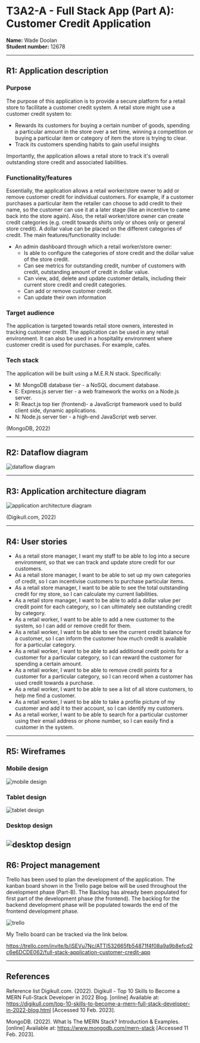 # **T3A2-A - Full Stack App (Part A): Customer Credit Application**  
**Name:** Wade Doolan  
**Student number:** 12678  

---  

## **R1: Application description**   

### Purpose  
The purpose of this application is to provide a secure platform for a retail store to facilitate a customer credit system. A retail store might use a customer credit system to:  

- Rewards its customers for buying a certain number of goods, spending a particular amount in the store over a set time, winning a competition or buying a particular item or category of item the store is trying to clear.
- Track its customers spending habits to gain useful insights

Importantly, the application allows a retail store to track it's overall outstanding store credit and associated liabilities. 


### Functionality/features  

Essentially, the application allows a retail worker/store owner to add or remove customer credit for individual customers. For example, if a customer purchases a particular item the retailer can choose to add credit to their name, so the customer can use it at a later stage (like an incentive to came back into the store again).  Also, the retail worker/store owner can create credit categories (e.g. credit towards shirts only or shoes only or general store credit). A dollar value can be placed on the different categories of credit. The main features/functionality include:  

- An admin dashboard through which a retail worker/store owner:  
    - Is able to configure the categories of store credit and the dollar value of the store credit.
    - Can see metrics for outstanding credit, number of customers with credit, outstanding amount of credit in dollar value.
    - Can view, add, delete and update customer details, including their current store credit and credit categories.
    - Can add or remove customer credit.
    - Can update their own information
        
### Target audience   

The application is targeted towards retail store owners, interested in tracking customer credit. The application can be used in any retail environment. It can also be used in a hospitality environment where customer credit is used for purchases. For example, caf&#233;s.


### Tech stack

The application will be built using a M.E.R.N stack. Specifically:
- M: MongoDB database tier - a NoSQL document database.
- E: Express.js server tier - a web framework the works on a Node.js server.
- R: React.js top tier (frontend)- a JavaScript framework used to build client side, dynamic applications.
- N: Node.js server tier - a high-end JavaScript web server.  

(MongoDB, 2022) 

--- 

## **R2: Dataflow diagram** 


![dataflow diagram](./docs/Dataflow%20diagram%20-%20customer%20credit%20%20app.png)



--- 

## **R3: Application architecture diagram**  

![application architecture diagram](./docs/Application%20architecture%20diagram.png)

(Digikull.com, 2022)  



--- 

## **R4: User stories**  

- As a retail store manager, I want my staff to be able to log into a secure environment, so that we can track and update store credit for our customers.  
- As a retail store manager, I want to be able to set up my own categories of credit, so I can incentivise customers to purchase particular items.  
- As a retail store manager, I want to be able to see the total outstanding credit for my store, so I can calculate my current liabilities.  
- As a retail store manager, I want to be able to add a dollar value per credit point for each category, so I can ultimately see outstanding credit by category.   
- As a retail worker, I want to be able to add a new customer to the system, so I can add or remove credit for them.  
- As a retail worker, I want to be able to see the current credit balance for a customer, so I can inform the customer how much credit is available for a particular category.  
- As a retail worker, I want to be able to add additional credit points for a customer for a particular category, so I can reward the customer for spending a certain amount.  
- As a retail worker, I want to be able to remove credit points for a customer for a particular category, so I can record when a customer has used credit towards a purchase.  
- As a retail worker, I want to be able to see a list of all store customers, to help me find a customer.  
- As a retail worker, I want to be able to take a profile picture of my customer and add it to their account, so I can identify my customers.  
- As a retail worker, I want to be able to search for a particular customer using their email address or phone number, so I can easily find a customer in the system.  


--- 

## **R5: Wireframes**  

### Mobile design

![mobile design](./docs/Mobile%20design.png)

### Tablet design

![tablet design](./docs/Tablet%20design.png)

### Desktop design

![desktop design](./docs/Desktop%20design.png)
--- 

## **R6: Project management** 

Trello has been used to plan the development of the application. The kanban board shown in the Trello page below will be used throughout the development phase (Part-B). The Backlog has already been populated for first part of the development phase (the frontend). The backlog for the backend development phase will be populated towards the end of the frontend development phase.

![trello](./docs/Trello%20screenshot.png)


My Trello board can be tracked via the link below. 

https://trello.com/invite/b/iSEVu7Nc/ATTI532665fb54871f4f08a9a9b8efcd2c6e6DCDE062/full-stack-application-customer-credit-app

---

## References 

Reference list Digikull.com. (2022). Digikull - Top 10 Skills to Become a MERN Full-Stack Developer in 2022 Blog. [online] Available at: https://digikull.com/top-10-skills-to-become-a-mern-full-stack-developer-in-2022-blog.html [Accessed 10 Feb. 2023].

MongoDB. (2022). What Is The MERN Stack? Introduction & Examples. [online] Available at: https://www.mongodb.com/mern-stack [Accessed 11 Feb. 2023].










